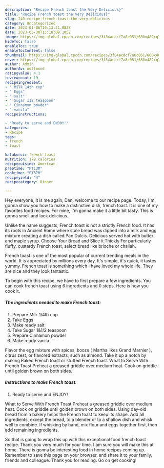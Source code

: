 ```yaml
---
description: "Recipe French toast the Very Delicious}"
title: "Recipe French toast the Very Delicious}"
slug: 240-recipe-french-toast-the-very-delicious
category: Uncategorized
date: 2023-01-06T19:13:21.082Z
date: 2023-03-30T15:18:09.105Z
image: https://img-global.cpcdn.com/recipes/3f84acdcf7a8c051/680x482cq70/french-toast-recipe-main-photo.jpg
hideToc: false
enableToc: true
enableTocContent: false
thumbnail: https://img-global.cpcdn.com/recipes/3f84acdcf7a8c051/680x482cq70/french-toast-recipe-main-photo.jpg
cover: https://img-global.cpcdn.com/recipes/3f84acdcf7a8c051/680x482cq70/french-toast-recipe-main-photo.jpg
author: Admin
authorAv: notfound
ratingvalue: 4.1
reviewcount: 19
recipeingredient:
- " Milk 14th cup"
- " Eggs"
- " salt"
- " Sugar 112 teaspoon"
- " Cinnamon powder"
- " vanila"
recipeinstructions:

- "Ready to serve and ENJOY!"
categories:
- Recipe
tags:
- french
- toast

katakunci: french toast 
nutrition: 178 calories
recipecuisine: American
preptime: "PT13M"
cooktime: "PT37M"
recipeyield: "4"
recipecategory: Dinner

---
```



Hey everyone, it is me again, Dan, welcome to our recipe page. Today, I'm gonna show you how to make a distinctive dish, french toast. It is one of my favorites food recipes. For mine, I'm gonna make it a little bit tasty. This is gonna smell and look delicious.

Unlike the name suggests, French toast is not a strictly French food. It has its roots in Ancient Rome where stale bread was dipped into a milk and egg mixture creating a dish called Pan Dulcis. Delicious served hot with butter and maple syrup. Choose Your Bread and Slice it Thickly For particularly fluffy, custardy French toast, select bread like brioche or challah.

French toast is one of the most popular of current trending meals in the world. It is appreciated by millions every day. It's simple, it's quick, it tastes yummy. French toast is something which I have loved my whole life. They are nice and they look fantastic.


To begin with this recipe, we have to first prepare a few ingredients. You can cook french toast using 6 ingredients and 0 steps. Here is how you cook it.

<!--inarticleads1-->

##### The ingredients needed to make French toast:

1. Prepare  Milk 1/4th cup
1. Take  Eggs
1. Make ready  salt
1. Take  Sugar 1&amp;1/2 teaspoon
1. Prepare  Cinnamon powder
1. Make ready  vanila


Flavor the egg mixture with spices, booze ( Martha likes Grand Marnier ), citrus zest, or flavored extracts, such as almond. Take it up a notch by making Baked French toast or stuffed French toast. What to Serve With French Toast Preheat a greased griddle over medium heat. Cook on griddle until golden brown on both sides. 

<!--inarticleads2-->

##### Instructions to make French toast:


1. Ready to serve and ENJOY!

What to Serve With French Toast Preheat a greased griddle over medium heat. Cook on griddle until golden brown on both sides. Using day-old bread from a bakery helps the French toast to keep its shape. Add all ingredients, except the bread, to a blender or to a shallow dish and whisk well to combine. If whisking by hand, mix flour and eggs together first, then add remaining ingredients. 

So that is going to wrap this up with this exceptional food french toast recipe. Thank you very much for your time. I am sure you will make this at home. There is gonna be interesting food in home recipes coming up. Remember to save this page on your browser, and share it to your family, friends and colleague. Thank you for reading. Go on get cooking!
